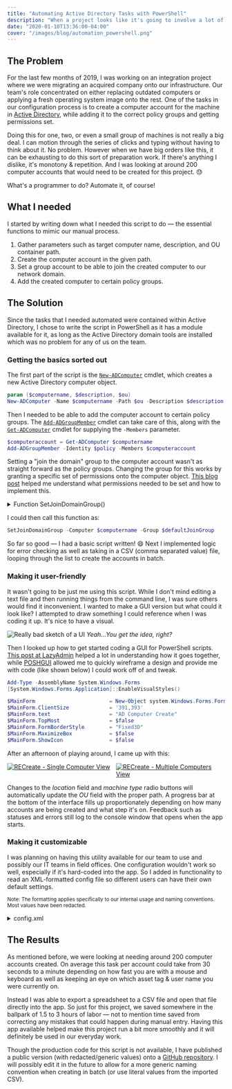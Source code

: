 ```yaml
---
title: "Automating Active Directory Tasks with PowerShell"
description: "When a project looks like it's going to involve a lot of repetition, I always try to find a way to make it easier on myself - usually with the power of scripting."
date: "2020-01-10T13:36:00-04:00"
cover: "/images/blog/automation_powershell.png"
---
```


## The Problem

For the last few months of 2019, I was working on an integration project where we were migrating an acquired company onto our infrastructure. Our team's role concentrated on either replacing outdated computers or applying a fresh operating system image onto the rest. One of the tasks in our configuration process is to create a computer account for the machine in [Active Directory](https://en.wikipedia.org/wiki/Active_Directory), while adding it to the correct policy groups and getting permissions set.

Doing this for one, two, or even a small group of machines is not really a big deal. I can motion through the series of clicks and typing without having to think about it. No problem. However when we have big orders like this, it can be exhausting to do this sort of preparation work. If there's anything I dislike, it's monotony & repetition. And I was looking at around 200 computer accounts that would need to be created for this project. 😓

What's a programmer to do? Automate it, of course!

## What I needed

I started by writing down what I needed this script to do &mdash; the essential functions to mimic our manual process.

1. Gather parameters such as target computer name, description, and OU container path.
2. Create the computer account in the given path.
3. Set a group account to be able to join the created computer to our network domain.
4. Add the created computer to certain policy groups.

## The Solution

Since the tasks that I needed automated were contained within Active Directory, I chose to write the script in PowerShell as it has a module available for it, as long as the Active Directory domain tools are installed which was no problem for any of us on the team.

### Getting the basics sorted out

The first part of the script is the [`New-ADComputer`](https://docs.microsoft.com/en-us/powershell/module/addsadministration/New-ADComputer?view=win10-ps) cmdlet, which creates a new Active Directory computer object.

```powershell
param ($computername, $description, $ou)
New-ADComputer -Name $computername -Path $ou -Description $description -Enabled $true
```

Then I needed to be able to add the computer account to certain policy groups. The [`Add-ADGroupMember`](https://docs.microsoft.com/en-us/powershell/module/addsadministration/Add-ADGroupMember?view=win10-ps) cmdlet can take care of this, along with the [`Get-ADComputer`](https://docs.microsoft.com/en-us/powershell/module/addsadministration/Get-ADComputer?view=win10-ps) cmdlet for supplying the `-Members` parameter.

```powershell
$computeraccount = Get-ADComputer $computername
Add-ADGroupMember -Identity $policy -Members $computeraccount
```

Setting a "join the domain" group to the computer account wasn't as straight forward as the policy groups. Changing the group for this works by granting a specific set of permissions onto the computer object. [This blog post](http://mgitservice.blogspot.com/2014/08/the-following-user-or-group-can-join.html) helped me understand what permissions needed to be set and how to implement this.

<details>
<summary>Function SetJoinDomainGroup()</summary>

```powershell
Function SetJoinDomainGroup {
    param ($computer, $group)

    $done = $false

    Write-Host "Waiting for Computer Account to be available" -NoNewline
    do {
        Start-Sleep -Milliseconds 500
        Write-Host "." -NoNewline

        try {
            $groupSID = (Get-ADGroup $group).sid
            $computerDN = (Get-ADComputer $computer -ErrorAction SilentlyContinue).distinguishedname
            $computerACL = Get-ACL "AD:$computerDN" -ErrorAction SilentlyContinue

            $rule1 = New-Object System.DirectoryServices.ActiveDirectoryAccessRule($groupSID, 'DeleteTree, ExtendedRight, Delete, GenericRead', 'Allow', [GUID]'00000000-0000-0000-0000-000000000000')
            $rule2 = New-Object System.DirectoryServices.ActiveDirectoryAccessRule ($groupSID,'WriteProperty', 'Allow', [GUID]'4c164200-20c0-11d0-a768-00aa006e0529')
            $rule3 = New-Object System.DirectoryServices.ActiveDirectoryAccessRule ($groupSID, 'Self', 'Allow', [GUID]'f3a64788-5306-11d1-a9c5-0000f80367c1')
            $rule4 = New-Object System.DirectoryServices.ActiveDirectoryAccessRule ($groupSID, 'Self', 'Allow', [GUID]'72e39547-7b18-11d1-adef-00c04fd8d5cd')
            $rule5 = New-Object System.DirectoryServices.ActiveDirectoryAccessRule ($groupSID,'WriteProperty', 'Allow', [GUID]'3e0abfd0-126a-11d0-a060-00aa006c33ed')
            $rule6 = New-Object System.DirectoryServices.ActiveDirectoryAccessRule ($groupSID,'WriteProperty', 'Allow', [GUID]'bf967953-0de6-11d0-a285-00aa003049e2')
            $rule7 = New-Object System.DirectoryServices.ActiveDirectoryAccessRule ($groupSID,'Extendedright', 'Allow', [GUID]'5f202010-79a5-11d0-9020-00c04fc2d4cf')
            $rule8 = New-Object System.DirectoryServices.ActiveDirectoryAccessRule ($groupSID,'WriteProperty', 'Allow', [GUID]'bf967953-0de6-11d0-a285-00aa003049e2')

            $computerACL.AddAccessRule($rule1)
            $computerACL.AddAccessRule($rule2)
            $computerACL.AddAccessRule($rule3)
            $computerACL.AddAccessRule($rule4)
            $computerACL.AddAccessRule($rule5)
            $computerACL.AddAccessRule($rule6)
            $computerACL.AddAccessRule($rule7)
            $computerACL.AddAccessRule($rule8)

            $computerACL | Set-ACL "AD:$computerDN"

            $done = $true

            Write-Host ""
            Write-Host "   + Permissions set for $group" -ForegroundColor Green
        } catch {
            Write-Host " ! There was a problem setting permissions for $group"
            Write-Host $_
        }
    } until ($done)
}
```

</details>

I could then call this function as:

```powershell
SetJoinDomainGroup -Computer $computername -Group $defaultJoinGroup
```

So far so good &mdash; I had a basic script written! 😄 Next I implemented logic for error checking as well as taking in a CSV (comma separated value) file, looping through the list to create the accounts in batch.

### Making it user-friendly

It wasn't going to be just me using this script. While I don't mind editing a text file and then running things from the command line, I was sure others would find it inconvenient. I wanted to make a GUI version but what could it look like? I attempted to draw something I could reference when I was coding it up. It's nice to have a visual.

![Really bad sketch of a UI](/images/blog/ad_powershell_gui_drawing.jpg)
_Yeah...You get the idea, right?_

Then I looked up how to get started coding a GUI for PowerShell scripts. [This post at LazyAdmin](https://lazyadmin.nl/powershell/powershell-gui-howto-get-started/) helped a lot in understanding how it goes together, while [POSHGUI](https://poshgui.com/) allowed me to quickly wireframe a design and provide me with code (like shown below) I could work off of and tweak.

```powershell
Add-Type -AssemblyName System.Windows.Forms
[System.Windows.Forms.Application]::EnableVisualStyles()

$MainForm                        = New-Object system.Windows.Forms.Form
$MainForm.ClientSize             = '391,393'
$MainForm.text                   = "AD Computer Create"
$MainForm.TopMost                = $false
$MainForm.FormBorderStyle        = "Fixed3D"
$MainForm.MaximizeBox            = $false
$MainForm.ShowIcon               = $false
```

After an afternoon of playing around, I came up with this:

<div style="display: grid; grid-template-columns: 1fr 1fr">
  <a href="/images/blog/RECreate_single.jpg" target="_blank"><img src="/images/blog/RECreate_single.jpg" alt="RECreate - Single Computer View"></a>
  <a href="/images/blog/RECreate_multiple.jpg" target="_blank"><img src="/images/blog/RECreate_multiple.jpg" alt="RECreate - Multiple Computers View"></a>
</div>

Changes to the _location_ field and _machine type_ radio buttons will automatically update the _OU_ field with the proper path. A progress bar at the bottom of the interface fills up proportionately depending on how many accounts are being created and what step it's on. Feedback such as statuses and errors still log to the console window that opens when the app starts.

### Making it customizable

I was planning on having this utility available for our team to use and possibly our IT teams in field offices. One configuration wouldn't work so well, especially if it's hard-coded into the app. So I added in functionality to read an XML-formatted config file so different users can have their own default settings.

<small>Note: The formatting applies specifically to our internal usage and naming conventions. Most values have been redacted.</small>

<details>
<summary>config.xml</summary>

```xml
<?xml version="1.0"?>
<ADComputerCreate>
  <!--
      Computer Naming Convention: <MachinePrefix><LocationCode><MachineType>-<ID>
      Example: CMPDAYL-7001234
  -->
  <MachinePrefix>CMP</MachinePrefix>
  <LocationCode>DAY</LocationCode>
  <!--
      OU defined as:
      OU=<LocationCode>,OU=<Region>,<Laptops|Desktops>,OU=<Container>,<Realm>

      Example: OU=DAY,OU=Americas,OU=Laptops,OU=Workstations,DC=domain,DC=forest,DC=tld
  -->
  <AD>
    <Realm>DC=domain,DC=forest,DC=tld</Realm>
    <Region>Americas</Region>
    <Container>Workstations</Container>
    <JoinDomainGroup>Client Installers</JoinDomainGroup>
  </AD>
  <!--
      Newly created computer accounts can be added to defined group policies
  -->
  <Laptops>
    <Policies>
      <Policy>Certificate Enabled Workstations</Policy>
      <Policy>MBAM BitLocker Encrypt</Policy>
    </Policies>
    <Attributes>
    </Attributes>
  </Laptops>
  <Desktops>
    <Policies>
    </Policies>
    <Attributes>
    </Attributes>
  </Desktops>
  <Macs>
    <Policies>
      <Policy>Certificate Enabled Workstations</Policy>
    </Policies>
    <Attributes>
      <!-- Value will be pulled from OU realm -->
      <!-- Example: cmpdayl-7001234.domain.forest.tld -->
      <Attribute>dnsHostName</Attribute>
    </Attributes>
  </Macs>
</ADComputerCreate>
```

</details>

## The Results

As mentioned before, we were looking at needing around 200 computer accounts created. On average this task per account could take from 30 seconds to a minute depending on how fast you are with a mouse and keyboard as well as keeping an eye on which asset tag & user name you were currently on.

Instead I was able to export a spreadsheet to a CSV file and open that file directly into the app. So just for this project, we saved somewhere in the ballpark of 1.5 to 3 hours of labor &mdash; not to mention time saved from correcting any mistakes that could happen during manual entry. Having this app available helped make this project run a bit more smoothly and it will definitely be used in our everyday work.

Though the production code for this script is not available, I have published a public version (with redacted/generic values) onto a [GitHub repository](https://github.com/aromig/ad-computer-create). I will possibly edit it in the future to allow for a more generic naming convention when creating in batch (or use literal values from the imported CSV).
